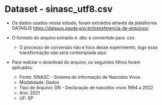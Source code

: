 # Dataset - sinasc_utf8.csv
- Os dados usados nesse estudo, foram extraídos através da plataforma DATASUS https://datasus.saude.gov.br/transferencia-de-arquivos/.
- O formato do arquivo extraído é .dbc e convertido para .csv.
   - O processo de conversão não é foco desse experimento, logo essa transformação não será contemplada aqui.
 
- Para realizar o download do arquivo, os seguintes filtros foram aplicados:
   - Fonte: SINASC - Sistema de Informação de Nascidos Vivos
   - Modalidade: Dados
   - Tipo de Arquivo: DN - Declaração de nascidos vivos 1994 a 2022
   - Ano: 2021
   - UF: SP

